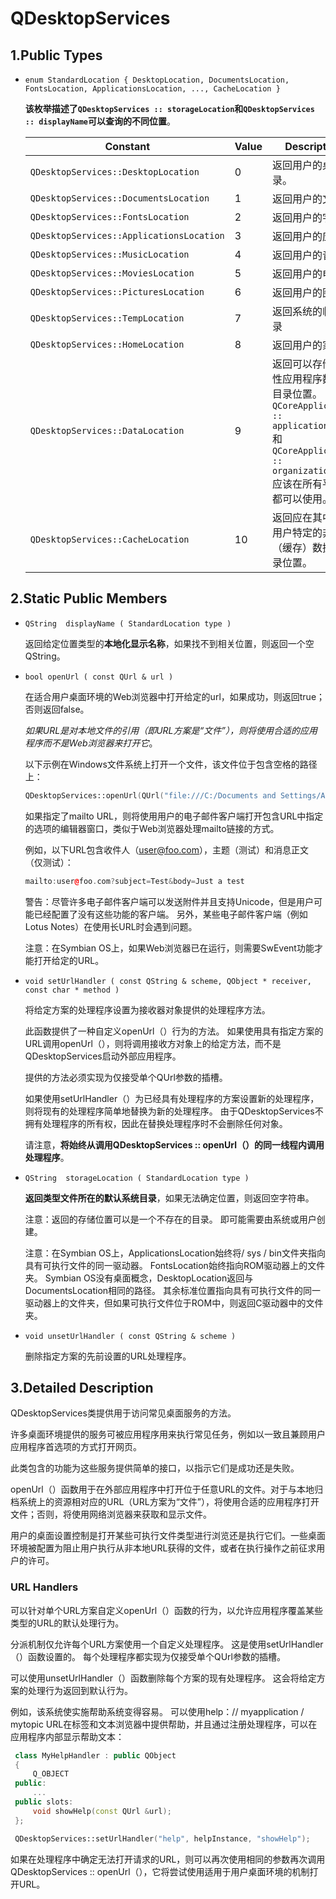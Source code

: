 # QDesktopServices

## 1.Public Types

- `enum	StandardLocation { DesktopLocation, DocumentsLocation, FontsLocation, ApplicationsLocation, ..., CacheLocation }`

  **该枚举描述了`QDesktopServices :: storageLocation`和`QDesktopServices :: displayName`可以查询的不同位置**。

  | Constant                                 | Value | Description                                                  |
  | ---------------------------------------- | ----- | ------------------------------------------------------------ |
  | `QDesktopServices::DesktopLocation`      | 0     | 返回用户的桌面目录。                                         |
  | `QDesktopServices::DocumentsLocation`    | 1     | 返回用户的文档。                                             |
  | `QDesktopServices::FontsLocation`        | 2     | 返回用户的字体                                               |
  | `QDesktopServices::ApplicationsLocation` | 3     | 返回用户的应用                                               |
  | `QDesktopServices::MusicLocation`        | 4     | 返回用户的音乐                                               |
  | `QDesktopServices::MoviesLocation`       | 5     | 返回用户的电影                                               |
  | `QDesktopServices::PicturesLocation`     | 6     | 返回用户的图片                                               |
  | `QDesktopServices::TempLocation`         | 7     | 返回系统的临时目录                                           |
  | `QDesktopServices::HomeLocation`         | 8     | 返回用户的家目录                                             |
  | `QDesktopServices::DataLocation`         | 9     | 返回可以存储持久性应用程序数据的目录位置。 `QCoreApplication :: applicationName`和`QCoreApplication :: organizationName`应该在所有平台上都可以使用。 |
  | `QDesktopServices::CacheLocation`        | 10    | 返回应在其中写入用户特定的非必需（缓存）数据的目录位置。     |

  

## 2.Static Public Members

- `QString	displayName ( StandardLocation type )`

  返回给定位置类型的**本地化显示名称**，如果找不到相关位置，则返回一个空QString。

- `bool	openUrl ( const QUrl & url )`

  在适合用户桌面环境的Web浏览器中打开给定的url，如果成功，则返回true；否则返回false。

  *如果URL是对本地文件的引用（即URL方案是“文件”），则将使用合适的应用程序而不是Web浏览器来打开它*。

  以下示例在Windows文件系统上打开一个文件，该文件位于包含空格的路径上：

  ```c++
  QDesktopServices::openUrl(QUrl("file:///C:/Documents and Settings/All Users/Desktop", QUrl::TolerantMode));
  ```

  如果指定了mailto URL，则将使用用户的电子邮件客户端打开包含URL中指定的选项的编辑器窗口，类似于Web浏览器处理mailto链接的方式。

  例如，以下URL包含收件人（user@foo.com），主题（测试）和消息正文（仅测试）：

  ```c++
  mailto:user@foo.com?subject=Test&body=Just a test
  ```

  警告：尽管许多电子邮件客户端可以发送附件并且支持Unicode，但是用户可能已经配置了没有这些功能的客户端。 另外，某些电子邮件客户端（例如Lotus Notes）在使用长URL时会遇到问题。

  注意：在Symbian OS上，如果Web浏览器已在运行，则需要SwEvent功能才能打开给定的URL。

- `void	setUrlHandler ( const QString & scheme, QObject * receiver, const char * method )`

  将给定方案的处理程序设置为接收器对象提供的处理程序方法。

  此函数提供了一种自定义openUrl（）行为的方法。 如果使用具有指定方案的URL调用openUrl（），则将调用接收方对象上的给定方法，而不是QDesktopServices启动外部应用程序。

  提供的方法必须实现为仅接受单个QUrl参数的插槽。

  如果使用setUrlHandler（）为已经具有处理程序的方案设置新的处理程序，则将现有的处理程序简单地替换为新的处理程序。 由于QDesktopServices不拥有处理程序的所有权，因此在替换处理程序时不会删除任何对象。

  请注意，**将始终从调用QDesktopServices :: openUrl（）的同一线程内调用处理程序**。

- `QString	storageLocation ( StandardLocation type )`

  **返回类型文件所在的默认系统目录**，如果无法确定位置，则返回空字符串。

  注意：返回的存储位置可以是一个不存在的目录。 即可能需要由系统或用户创建。

  注意：在Symbian OS上，ApplicationsLocation始终将/ sys / bin文件夹指向具有可执行文件的同一驱动器。 FontsLocation始终指向ROM驱动器上的文件夹。 Symbian OS没有桌面概念，DesktopLocation返回与DocumentsLocation相同的路径。 其余标准位置指向具有可执行文件的同一驱动器上的文件夹，但如果可执行文件位于ROM中，则返回C驱动器中的文件夹。

- `void	unsetUrlHandler ( const QString & scheme )`

  删除指定方案的先前设置的URL处理程序。

## 3.Detailed Description

QDesktopServices类提供用于访问常见桌面服务的方法。

许多桌面环境提供的服务可被应用程序用来执行常见任务，例如以一致且兼顾用户应用程序首选项的方式打开网页。

此类包含的功能为这些服务提供简单的接口，以指示它们是成功还是失败。

openUrl（）函数用于在外部应用程序中打开位于任意URL的文件。对于与本地归档系统上的资源相对应的URL（URL方案为“文件”），将使用合适的应用程序打开文件；否则，将使用网络浏览器来获取和显示文件。

用户的桌面设置控制是打开某些可执行文件类型进行浏览还是执行它们。一些桌面环境被配置为阻止用户执行从非本地URL获得的文件，或者在执行操作之前征求用户的许可。

### URL Handlers

可以针对单个URL方案自定义openUrl（）函数的行为，以允许应用程序覆盖某些类型的URL的默认处理行为。

分派机制仅允许每个URL方案使用一个自定义处理程序。 这是使用setUrlHandler（）函数设置的。 每个处理程序都实现为仅接受单个QUrl参数的插槽。

可以使用unsetUrlHandler（）函数删除每个方案的现有处理程序。 这会将给定方案的处理行为返回到默认行为。

例如，该系统使实施帮助系统变得容易。 可以使用help：// myapplication / mytopic URL在标签和文本浏览器中提供帮助，并且通过注册处理程序，可以在应用程序内部显示帮助文本：

```c++
 class MyHelpHandler : public QObject
 {
     Q_OBJECT
 public:
     ...
 public slots:
     void showHelp(const QUrl &url);
 };

 QDesktopServices::setUrlHandler("help", helpInstance, "showHelp");
```

如果在处理程序中确定无法打开请求的URL，则可以再次使用相同的参数再次调用QDesktopServices :: openUrl（），它将尝试使用适用于用户桌面环境的机制打开URL。